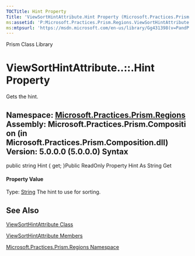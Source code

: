 ```yaml
---
TOCTitle: Hint Property
Title: 'ViewSortHintAttribute.Hint Property (Microsoft.Practices.Prism.Regions)'
ms:assetid: 'P:Microsoft.Practices.Prism.Regions.ViewSortHintAttribute.Hint'
ms:mtpsurl: 'https://msdn.microsoft.com/en-us/library/Gg431398(v=PandP.50)'
---
```


Prism Class Library

ViewSortHintAttribute..::.Hint Property
=======================================

Gets the hint.

**Namespace:** [Microsoft.Practices.Prism.Regions](https://msdn.microsoft.com/n:microsoft.practices.prism.regions)
**Assembly:** Microsoft.Practices.Prism.Composition (in Microsoft.Practices.Prism.Composition.dll) Version: 5.0.0.0 (5.0.0.0)
Syntax
------

<span id="syntaxToggle"></span>public string Hint { get; }Public ReadOnly Property Hint As String Get
#### Property Value

Type: [String](http://msdn2.microsoft.com/en-us/library/s1wwdcbf)
The hint to use for sorting.

See Also
--------

<span id="seeAlsoToggle"></span>
[ViewSortHintAttribute Class](https://msdn.microsoft.com/t:microsoft.practices.prism.regions.viewsorthintattribute)

[ViewSortHintAttribute Members](https://msdn.microsoft.com/allmembers.t:microsoft.practices.prism.regions.viewsorthintattribute)

[Microsoft.Practices.Prism.Regions Namespace](https://msdn.microsoft.com/n:microsoft.practices.prism.regions)
